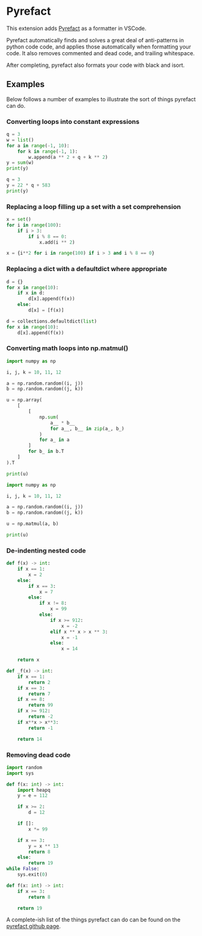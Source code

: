 # Pyrefact

This extension adds [Pyrefact](https://pypi.org/project/pyrefact/) as a formatter in VSCode.

Pyrefact automatically finds and solves a great deal of anti-patterns in python code code, and applies those automatically when formatting your code. It also removes commented and dead code, and trailing whitespace.

After completing, pyrefact also formats your code with black and isort.

## Examples

Below follows a number of examples to illustrate the sort of things pyrefact can do.

### Converting loops into constant expressions

```python
q = 3
w = list()
for a in range(-1, 10):
    for k in range(-1, 1):
        w.append(a ** 2 + q + k ** 2)
y = sum(w)
print(y)
```

```python
q = 3
y = 22 * q + 583
print(y)
```

### Replacing a loop filling up a set with a set comprehension

```python
x = set()
for i in range(100):
    if i > 3:
        if i % 8 == 0:
            x.add(i ** 2)
```

```python
x = {i**2 for i in range(100) if i > 3 and i % 8 == 0}
```

### Replacing a dict with a defaultdict where appropriate

```python
d = {}
for x in range(10):
    if x in d:
        d[x].append(f(x))
    else:
        d[x] = [f(x)]
```

```python
d = collections.defaultdict(list)
for x in range(10):
    d[x].append(f(x))
```

### Converting math loops into np.matmul()

```python
import numpy as np

i, j, k = 10, 11, 12

a = np.random.random((i, j))
b = np.random.random((j, k))

u = np.array(
    [
        [
            np.sum(
                a__ * b__
                for a__, b__ in zip(a_, b_)
            )
            for a_ in a
        ]
        for b_ in b.T
    ]
).T

print(u)
```

```python
import numpy as np

i, j, k = 10, 11, 12

a = np.random.random((i, j))
b = np.random.random((j, k))

u = np.matmul(a, b)

print(u)
```

### De-indenting nested code

```python
def f(x) -> int:
    if x == 1:
        x = 2
    else:
        if x == 3:
            x = 7
        else:
            if x != 8:
                x = 99
            else:
                if x >= 912:
                    x = -2
                elif x ** x > x ** 3:
                    x = -1
                else:
                    x = 14

    return x

```

```python
def _f(x) -> int:
    if x == 1:
        return 2
    if x == 3:
        return 7
    if x == 8:
        return 99
    if x >= 912:
        return -2
    if x**x > x**3:
        return -1

    return 14
```

### Removing dead code

```python
import random
import sys

def f(x: int) -> int:
    import heapq
    y = e = 112

    if x >= 2:
        d = 12

    if []:
        x *= 99

    if x == 3:
        y = x ** 13
        return 8
    else:
        return 19
while False:
    sys.exit(0)
```

```python
def f(x: int) -> int:
    if x == 3:
        return 8

    return 19
```

A complete-ish list of the things pyrefact can do can be found on the [pyrefact github page](https://github.com/OlleLindgren/pyrefact).
